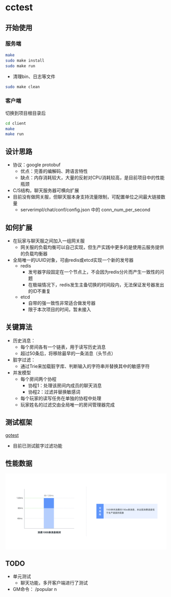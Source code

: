 # cctest
## 开始使用
### 服务端
```bash
make
sudo make install
sudo make run 
```
- 清理bin、日志等文件
```bash
sudo make clean
```

### 客户端
切换到项目根目录后
```bash
cd client
make
make run
```

## 设计思路
* 协议：google protobuf
  * 优点：完善的编解码、跨语言特性
  * 缺点：内存消耗较大，大量的反射对CPU消耗较高，是目前项目中的性能瓶颈
* C/S结构，聊天服务器可横向扩展
* 目前没有做网关服，但聊天服本身支持流量限制，可配置单位之间最大链接数量
  * serverimpl/chat/conf/config.json 中的 conn_num_per_second

## 如何扩展
* 在玩家与聊天服之间加入一组网关服
  * 网关服的负载均衡可以自己实现，但生产实践中更多的是使用云服务提供的负载均衡器
* 全局唯一的UUID对象，可由redis或etcd实现一个新的发号器
  * redis
    * 发号器字段固定在一个节点上，不会因为redis分片而产生一致性的问题
    * 在极端情况下，redis发生主备切换的时间段内，无法保证发号器发出的ID不重复
  * etcd
    * 自带的强一致性非常适合做发号器
    * 限于本次项目的时间，暂未接入

## 关键算法
* 历史消息：
  * 每个房间各有一个链表，用于读写历史消息
  * 超过50条后，将移除最早的一条消息（头节点）
* 脏字过滤：
  * 通过Trie来加载脏字库、判断输入的字符串并替换其中的敏感字符
* 并发模型  
  * 每个房间两个协程
    * 协程1：处理该房间内成员的聊天消息
    * 协程2：过滤并替换敏感词
  * 每个玩家的读写任务在单独的协程中处理
  * 玩家姓名的过滤交由全局唯一的房间管理器完成 
  
## 测试框架
[gotest](https://github.com/cweill/gotests)
* 目前已测试脏字过滤功能
  
## 性能数据
![image](https://github.com/Gorjess/cctest/blob/master/profile.png)

## TODO
* 单元测试
    * 聊天功能，多开客户端进行了测试    
* GM命令： /popular n

  
  
